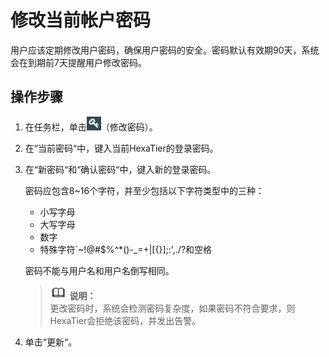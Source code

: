 # 修改当前帐户密码<a name="ZH-CN_TOPIC_0111166359"></a>

用户应该定期修改用户密码，确保用户密码的安全。密码默认有效期90天，系统会在到期前7天提醒用户修改密码。

## 操作步骤<a name="zh-cn_topic_0110574935_s4a78db1a5fef44ea8b0434a2b5d5ebc0"></a>

1.  在任务栏，单击![](figures/修改密码.png)（修改密码）。
2.  在“当前密码“中，键入当前HexaTier的登录密码。
3.  在“新密码“和“确认密码“中，键入新的登录密码。

    密码应包含8~16个字符，并至少包括以下字符类型中的三种：

    -   小写字母
    -   大写字母
    -   数字
    -   特殊字符\`~!@\#$%^\*\(\)-\_=+|\[\{\}\];:',./?和空格

    密码不能与用户名和用户名倒写相同。

    >![](public_sys-resources/icon-note.gif) **说明：**   
    >更改密码时，系统会检测密码复杂度，如果密码不符合要求，则HexaTier会拒绝该密码，并发出告警。  

4.  单击“更新“。


